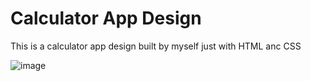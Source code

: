# Calculator App Design
This is a calculator app design built by myself just with HTML anc CSS

![image](https://user-images.githubusercontent.com/112868702/233199862-34bf4ed8-8dc7-4e22-88cc-a65fba752c64.png)

